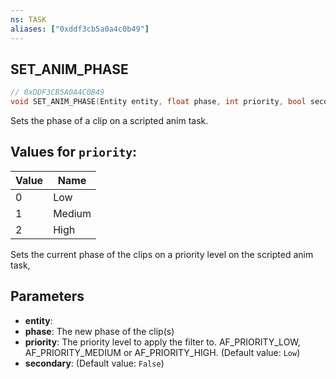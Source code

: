 ```yaml
---
ns: TASK
aliases: ["0xddf3cb5a0a4c0b49"]
---
```

## SET_ANIM_PHASE

```c
// 0xDDF3CB5A0A4C0B49
void SET_ANIM_PHASE(Entity entity, float phase, int priority, bool secondary);
```

Sets the phase of a clip on a scripted anim task.

## Values for `priority`:
| Value | Name |
| --- | --- |
| 0 | Low |
| 1 | Medium |
| 2 | High |


Sets the current phase of the clips on a priority level on the scripted anim task,


## Parameters
* **entity**: 
* **phase**: The new phase of the clip(s)
* **priority**: The priority level to apply the filter to. AF_PRIORITY_LOW, AF_PRIORITY_MEDIUM or AF_PRIORITY_HIGH. (Default value: `Low`)
* **secondary**: (Default value: `False`)
